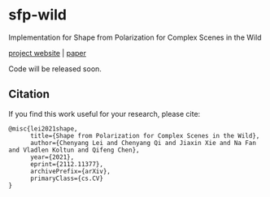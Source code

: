 # sfp-wild
Implementation for Shape from Polarization for Complex Scenes in the Wild

[project website](https://chenyanglei.github.io/sfpwild/index.html) | [paper](https://arxiv.org/pdf/2112.11377.pdf)

Code will be released soon.

## Citation
If you find this work useful for your research, please cite:
```
@misc{lei2021shape,
      title={Shape from Polarization for Complex Scenes in the Wild}, 
      author={Chenyang Lei and Chenyang Qi and Jiaxin Xie and Na Fan and Vladlen Koltun and Qifeng Chen},
      year={2021},
      eprint={2112.11377},
      archivePrefix={arXiv},
      primaryClass={cs.CV}
}                  
```
